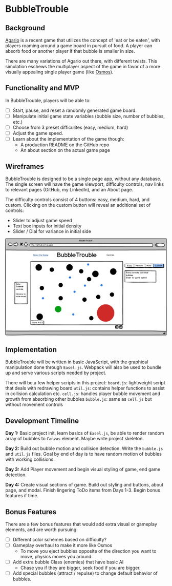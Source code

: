 # BubbleTrouble

## Background

[Agario](www.agar.io) is a recent game that utilizes the concept of 'eat or be eaten', with players roaming around a game board in pursuit of food. A player can absorb food or another player if that bubble is smaller in size.

There are many variations of Agario out there, with different twists. This simulation eschews the multiplayer aspect of the game in favor of a more visually appealing single player game (like [Osmos](http://www.osmos-game.com/)).

## Functionality and MVP

In BubbleTrouble, players will be able to:

- [ ] Start, pause, and reset a randomly generated game board.
- [ ] Manipulate initial game state variables (bubble size, number of bubbles, etc.)
- [ ] Choose from 3 preset difficulites (easy, medium, hard)
- [ ] Adjust the game speed.
- [ ] Learn about the implementation of the game though:
  * A production README on the GitHub repo
  * An about section on the actual game page

## Wireframes

BubbleTrouble is designed to be a single page app, without any database. The single screen will have the game viewport, difficulty controls, nav links to relevant pages (GitHub, my LinkedIn), and an About page.

The difficulty controls consist of 4 buttons: easy, medium, hard, and custom.
Clicking on the custom button will reveal an additional set of controls:
  - Slider to adjust game speed
  - Text box inputs for initial density
  - Slider / Dial for variance in initial side

![link to app wireframe](docs/wireframes/app_overview.png)

## Implementation

BubbleTrouble will be written in basic JavaScript, with the graphical manipulation done through `Easel.js`. Webpack will also be used to bundle up and serve various scripts needed by project.

There will be a few helper scripts in this project:
  `board.js`: lightweight script that deals with redrawing board
  `util.js`: contains helper functions to assist in collision calculation etc.
  `cell.js`: handles player bubble movement and growth from absorbing other bubbles
  `bubble.js`: same as `cell.js` but without movement controls

## Development Timeline

**Day 1:** Basic project init, learn basics of `Easel.js`, be able to render random array of bubbles to `Canvas` element. Maybe write project skeleton.

**Day 2:** Build out bubble motion and collision detection. Write the `bubble.js` and `util.js` files. Goal by end of day is to have random motion of bubbles with working collisions.

**Day 3:** Add Player movement and begin visual styling of game, end game detection.

**Day 4:** Create visual sections of game. Build out styling and buttons, about page, and modal. Finish lingering ToDo items from Days 1-3. Begin bonus features if time.

## Bonus Features

There are a few bonus features that would add extra visual or gameplay elements, and are worth pursuing:

  - [ ] Different color schemes based on difficulty?
  - [ ] Gameplay overhaul to make it more like Osmos
      * To move you eject bubbles opposite of the direction you want to move, physics moves you around.
  - [ ] Add extra bubble Class (enemies) that have basic AI
      * Chase you if they are bigger, seek food if you are bigger.
  - [ ] Add special bubbles (attract / repulse) to change default behavior of bubbles.
